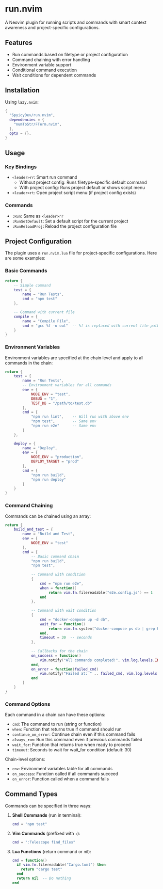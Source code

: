 # run.nvim

A Neovim plugin for running scripts and commands with smart context awareness and project-specific configurations.

## Features

- Run commands based on filetype or project configuration
- Command chaining with error handling
- Environment variable support
- Conditional command execution
- Wait conditions for dependent commands

## Installation

Using `lazy.nvim`:
```lua
{
  "SpyicyDev/run.nvim",
  dependencies = {
    "numToStr/FTerm.nvim",
  },
  opts = {},
}
```

## Usage

### Key Bindings

- `<leader>rr`: Smart run command
  - Without project config: Runs filetype-specific default command
  - With project config: Runs project default or shows script menu
- `<leader>rt`: Open project script menu (if project config exists)

### Commands

- `:Run`: Same as `<leader>rr`
- `:RunSetDefault`: Set a default script for the current project
- `:RunReloadProj`: Reload the project configuration file

## Project Configuration

The plugin uses a `run.nvim.lua` file for project-specific configurations. Here are some examples:

### Basic Commands

```lua
return {
    -- Simple command
    test = {
        name = "Run Tests",
        cmd = "npm test"
    },

    -- Command with current file
    compile = {
        name = "Compile File",
        cmd = "gcc %f -o out"  -- %f is replaced with current file path
    }
}
```

### Environment Variables

Environment variables are specified at the chain level and apply to all commands in the chain:

```lua
return {
    test = {
        name = "Run Tests",
        -- Environment variables for all commands
        env = {
            NODE_ENV = "test",
            DEBUG = "1",
            TEST_DB = "/path/to/test.db"
        },
        cmd = {
            "npm run lint",    -- Will run with above env
            "npm test",        -- Same env
            "npm run e2e"      -- Same env
        }
    },

    deploy = {
        name = "Deploy",
        env = {
            NODE_ENV = "production",
            DEPLOY_TARGET = "prod"
        },
        cmd = {
            "npm run build",
            "npm run deploy"
        }
    }
}
```

### Command Chaining

Commands can be chained using an array:

```lua
return {
    build_and_test = {
        name = "Build and Test",
        env = {
            NODE_ENV = "test"
        },
        cmd = {
            -- Basic command chain
            "npm run build",
            "npm test",
            
            -- Command with condition
            {
                cmd = "npm run e2e",
                when = function()
                    return vim.fn.filereadable("e2e.config.js") == 1
                end
            },
            
            -- Command with wait condition
            {
                cmd = "docker-compose up -d db",
                wait_for = function()
                    return vim.fn.system("docker-compose ps db | grep healthy")
                end,
                timeout = 30  -- seconds
            },
            
            -- Callbacks for the chain
            on_success = function()
                vim.notify("All commands completed!", vim.log.levels.INFO)
            end,
            on_error = function(failed_cmd)
                vim.notify("Failed at: " .. failed_cmd, vim.log.levels.ERROR)
            end
        }
    }
}
```

### Command Options

Each command in a chain can have these options:

- `cmd`: The command to run (string or function)
- `when`: Function that returns true if command should run
- `continue_on_error`: Continue chain even if this command fails
- `always_run`: Run this command even if previous commands failed
- `wait_for`: Function that returns true when ready to proceed
- `timeout`: Seconds to wait for wait_for condition (default: 30)

Chain-level options:
- `env`: Environment variables table for all commands
- `on_success`: Function called if all commands succeed
- `on_error`: Function called when a command fails

## Command Types

Commands can be specified in three ways:

1. **Shell Commands** (run in terminal):
   ```lua
   cmd = "npm test"
   ```

2. **Vim Commands** (prefixed with `:`):
   ```lua
   cmd = ":Telescope find_files"
   ```

3. **Lua Functions** (return command or nil):
   ```lua
   cmd = function()
     if vim.fn.filereadable("Cargo.toml") then
       return "cargo test"
     end
     return nil  -- Do nothing
   end
   ```
